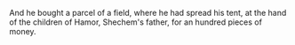 And he bought a parcel of a field, where he had spread his tent, at the hand of the children of Hamor, Shechem's father, for an hundred pieces of money.

